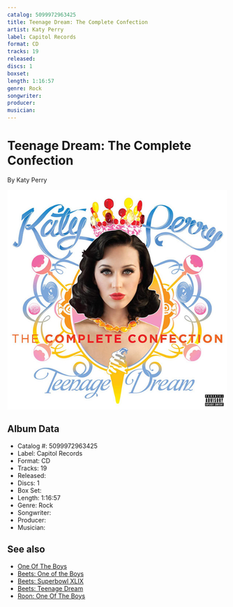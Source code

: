 ```yaml
---
catalog: 5099972963425
title: Teenage Dream: The Complete Confection
artist: Katy Perry
label: Capitol Records
format: CD
tracks: 19
released: 
discs: 1
boxset: 
length: 1:16:57
genre: Rock
songwriter: 
producer: 
musician: 
---
```


# Teenage Dream: The Complete Confection

By Katy Perry

![](../../assets/cdcovers/Katy_Perry-Teenage_Dream-_The_Complete_Confection.png)

## Album Data

- Catalog #: 5099972963425
- Label: Capitol Records
- Format: CD
- Tracks: 19
- Released: 
- Discs: 1
- Box Set: 
- Length: 1:16:57
- Genre: Rock
- Songwriter: 
- Producer: 
- Musician: 


## See also

- [One Of The Boys](One_Of_The_Boys.md)
- [Beets: One of the Boys](../../Beets/Katy_Perry/One_of_the_Boys.md)
- [Beets: Superbowl XLIX](../../Beets/Katy_Perry/Superbowl_XLIX.md)
- [Beets: Teenage Dream](../../Beets/Katy_Perry/Teenage_Dream.md)
- [Roon: One Of The Boys](../../Roon/Katy_Perry/One_Of_The_Boys.md)
